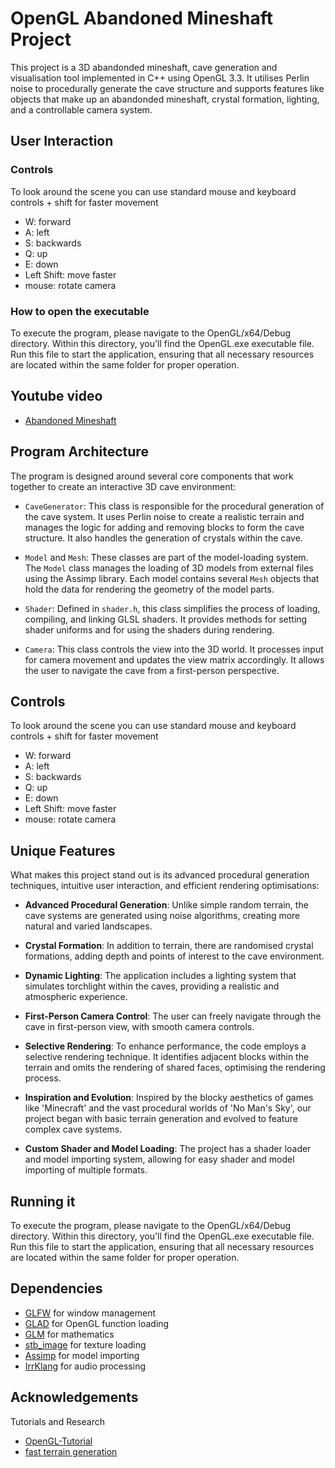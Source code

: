 # OpenGL Abandoned Mineshaft Project
This project is a 3D abandonded mineshaft, cave generation and visualisation tool implemented in C++ using OpenGL 3.3. It utilises Perlin noise to procedurally generate the cave structure and supports features like objects that make up an abandonded mineshaft, crystal formation, lighting, and a controllable camera system.
## User Interaction
### Controls
To look around the scene you can use standard mouse and keyboard controls + shift for faster movement
- W: forward
- A: left
- S: backwards
- Q: up
- E: down
- Left Shift: move faster
- mouse: rotate camera

### How to open the executable
To execute the program, please navigate to the OpenGL/x64/Debug directory. Within this directory, you'll find the OpenGL.exe executable file. Run this file to start the application, ensuring that all necessary resources are located within the same folder for proper operation.

## Youtube video
- [Abandoned Mineshaft](https://www.youtube.com/watch?v=p5mzPo0so-U)

## Program Architecture
The program is designed around several core components that work together to create an interactive 3D cave environment:

- `CaveGenerator`: This class is responsible for the procedural generation of the cave system. It uses Perlin noise to create a realistic terrain and manages the logic for adding and removing blocks to form the cave structure. It also handles the generation of crystals within the cave.

- `Model` and `Mesh`: These classes are part of the model-loading system. The `Model` class manages the loading of 3D models from external files using the Assimp library. Each model contains several `Mesh` objects that hold the data for rendering the geometry of the model parts.

- `Shader`: Defined in `shader.h`, this class simplifies the process of loading, compiling, and linking GLSL shaders. It provides methods for setting shader uniforms and for using the shaders during rendering.

- `Camera`: This class controls the view into the 3D world. It processes input for camera movement and updates the view matrix accordingly. It allows the user to navigate the cave from a first-person perspective.

## Controls
To look around the scene you can use standard mouse and keyboard controls + shift for faster movement
- W: forward
- A: left
- S: backwards
- Q: up
- E: down
- Left Shift: move faster
- mouse: rotate camera

## Unique Features

What makes this project stand out is its advanced procedural generation techniques, intuitive user interaction, and efficient rendering optimisations:

- **Advanced Procedural Generation**: Unlike simple random terrain, the cave systems are generated using noise algorithms, creating more natural and varied landscapes. 

- **Crystal Formation**: In addition to terrain, there are randomised crystal formations, adding depth and points of interest to the cave environment.

- **Dynamic Lighting**: The application includes a lighting system that simulates torchlight within the caves, providing a realistic and atmospheric experience.

- **First-Person Camera Control**: The user can freely navigate through the cave in first-person view, with smooth camera controls.

- **Selective Rendering**: To enhance performance, the code employs a selective rendering technique. It identifies adjacent blocks within the terrain and omits the rendering of shared faces, optimising the rendering process.

- **Inspiration and Evolution**: Inspired by the blocky aesthetics of games like 'Minecraft' and the vast procedural worlds of 'No Man's Sky', our project began with basic terrain generation and evolved to feature complex cave systems.

- **Custom Shader and Model Loading**: The project has a shader loader and model importing system, allowing for easy shader and model importing of multiple formats.

## Running it
To execute the program, please navigate to the OpenGL/x64/Debug directory. Within this directory, you'll find the OpenGL.exe executable file. Run this file to start the application, ensuring that all necessary resources are located within the same folder for proper operation.

## Dependencies
- [GLFW](https://www.glfw.org/) for window management
- [GLAD](https://glad.dav1d.de/) for OpenGL function loading
- [GLM](https://github.com/g-truc/glm) for mathematics
- [stb_image](https://github.com/nothings/stb) for texture loading
- [Assimp](http://www.assimp.org/) for model importing
- [IrrKlang](https://www.ambiera.com/irrklang/) for audio processing

## Acknowledgements
Tutorials and Research
- [OpenGL-Tutorial](https://learnopengl.com/)
- [fast terrain generation](https://ar5iv.labs.arxiv.org/html/1610.03525v3)

